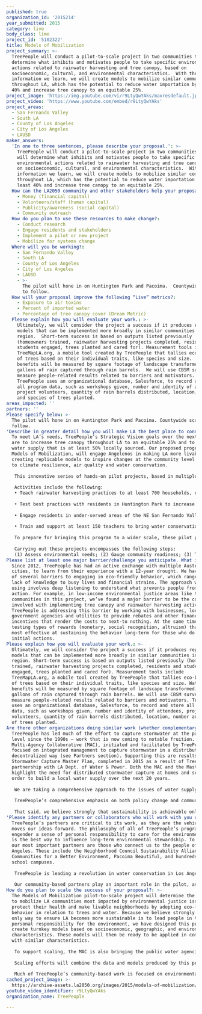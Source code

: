 ```yaml
---
published: true
organization_id: '2015214'
year_submitted: 2015
category: live
body_class: lime
project_id: '5102322'
title: Models of Mobilization
project_summary: >-
  TreePeople will conduct a pilot-to-scale project in two communities that will
  determine what inhibits and motivates people to take specific environmental
  actions related to rainwater harvesting and tree canopy, based on
  socioeconomic, cultural, and environmental characteristics.  With the
  information we learn, we will create models to mobilize similar communities
  throughout LA, which has the potential to reduce water importation by at least
  40% and increase tree canopy to an equitable 25%.   
project_image: 'https://img.youtube.com/vi/r9LtyQwYAks/maxresdefault.jpg'
project_video: 'https://www.youtube.com/embed/r9LtyQwYAks'
project_areas:
  - San Fernando Valley
  - South LA
  - County of Los Angeles
  - City of Los Angeles
  - LAUSD
maker_answers:
  'In one to three sentences, please describe your proposal.': >-
    TreePeople will conduct a pilot-to-scale project in two communities that
    will determine what inhibits and motivates people to take specific
    environmental actions related to rainwater harvesting and tree canopy, based
    on socioeconomic, cultural, and environmental characteristics.  With the
    information we learn, we will create models to mobilize similar communities
    throughout LA, which has the potential to reduce water importation by at
    least 40% and increase tree canopy to an equitable 25%.   
  How can the LA2050 community and other stakeholders help your proposal succeed?:
    - Money (financial capital)
    - Volunteers/staff (human capital)
    - Publicity/awareness (social capital)
    - Community outreach
  How do you plan to use these resources to make change?:
    - Conduct research
    - Engage residents and stakeholders
    - Implement a pilot or new project
    - Mobilize for systems change
  Where will you be working?:
    - San Fernando Valley
    - South LA
    - County of Los Angeles
    - City of Los Angeles
    - LAUSD
    - >-
      The pilot will hone in on Huntington Park and Pacoima.  Countywide scaling
      to follow. 
  How will your proposal improve the following “Live” metrics?:
    - Exposure to air toxins
    - Percent of imported water
    - Percentage of tree canopy cover (Dream Metric)
  Please explain how you will evaluate your work.: >-
    Ultimately, we will consider the project a success if it produces replicable
    models that can be implemented more broadly in similar communities in the LA
    region.  Short-term success is based on outputs listed previously
    (homeowners trained, rainwater harvesting projects completed, residents and
    students engaged, trees planted and cared for). Measurement tools include
    TreeMapLA.org, a mobile tool created by TreePeople that tallies eco-benefits
    of trees based on their individual traits, like species and size.  Water
    benefits will be measured by square footage of landscape transformed, and/or
    gallons of rain captured through rain barrels.  We will use CBSM surveys to
    measure people-related results related to barriers and motivators. 
    TreePeople uses an organizational database, Salesforce, to record and store
    all program data, such as workshops given, number and identity of attendees,
    project volunteers, quantity of rain barrels distributed, location, number
    and species of trees planted.  
areas_impacted: ''
partners: ''
Please specify below: >-
  The pilot will hone in on Huntington Park and Pacoima. Countywide scaling to
  follow.
'Describe in greater detail how you will make LA the best place to connect:': >-
  To meet LA’s needs, TreePeople’s Strategic Vision goals over the next 10 years
  are to increase tree canopy throughout LA to an equitable 25% and to develop a
  water supply that is at least 50% locally sourced. Our proposed program,
  Models of Mobilization, will engage Angelenos in making LA more livable by
  creating replicable models to inspire changes at the community level related
  to climate resilience, air quality and water conservation. 
   
   This innovative series of hands-on pilot projects, based in multiple schools as well as two environmental justice areas, Huntington Park and Pacoima/NE San Fernando Valley, will develop models of community engagement to scale throughout LA County.
   
   Activities include the following:
   • Teach rainwater harvesting practices to at least 700 households, covering turf removal, drought-resistant landscaping, and rainwater harvesting techniques;
    
   • Test best practices with residents in Huntington Park to increase tree canopy through long-term stewardship of the urban forest through tree planting and tree care activities;
    
   • Engage residents in under-served areas of the NE San Fernando Valley to explore rainwater harvesting and landscape transformation at residences and schools;
   
   • Train and support at least 150 teachers to bring water conservation and recycling action projects to their classrooms and schoolyards; guide at least 4,000 students in projects on campus, impacting 150,000 students across LA County.
   
   To prepare for bringing this program to a wider scale, these pilot projects will use of Community Based Social Marketing practices through tree planting and tree care programs with local residents, as well as student training and teacher professional development in K-12 schools county-wide.
    
   Carrying out these projects encompasses the following steps: 
   (1) Assess environmental needs; (2) Gauge community readiness; (3) Test behavior change strategies; (4) Connect with new and current partners; (5) Educate and train communities about simple and practical ways to improve urgent and longer-term environmental issues; (6) Implement projects (turf removal, landscape transformation, rain barrel installation, tree planting and tree care) at residential, community, or school sites; (7) Follow-up with participants to analyze endurance of lifestyle changes; (8) Evaluate data based on socioeconomic and geographic characteristics; and (9) Create models for scaling up to effect larger change.
Please list at least one major barrier/challenge you anticipate. What is your strategy for overcoming these obstacles?: >-
  Since 2012, TreePeople has had an active exchange with multiple Australian
  cities, to learn from their experience with a 12-year drought. We have learned
  of several barriers to engaging in eco-friendly behavior, which range from
  lack of knowledge to busy lives and financial strains. The approach we are
  using involves deep listening to understand what prevents people from taking
  action. For example, in low-income environmental justice areas like the
  communities in this project, we’ve found a major barrier to be the cost
  involved with implementing tree canopy and rainwater harvesting activities.
  TreePeople is addressing this barrier by working with businesses, local
  government agencies and utilities to provide rebates and other financial
  incentives that render the costs to next-to nothing. At the same time, we are
  testing types of rewards (monetary, social recognition, altruism) that prove
  most effective at sustaining the behavior long-term for those who do take
  initial actions.
Please explain how you will evaluate your work.: >-
  Ultimately, we will consider the project a success if it produces replicable
  models that can be implemented more broadly in similar communities in the LA
  region. Short-term success is based on outputs listed previously (homeowners
  trained, rainwater harvesting projects completed, residents and students
  engaged, trees planted and cared for). Measurement tools include
  TreeMapLA.org, a mobile tool created by TreePeople that tallies eco-benefits
  of trees based on their individual traits, like species and size. Water
  benefits will be measured by square footage of landscape transformed, and/or
  gallons of rain captured through rain barrels. We will use CBSM surveys to
  measure people-related results related to barriers and motivators. TreePeople
  uses an organizational database, Salesforce, to record and store all program
  data, such as workshops given, number and identity of attendees, project
  volunteers, quantity of rain barrels distributed, location, number and species
  of trees planted.
Are there other organizations doing similar work (whether complementary or competitive)? What is unique about your proposed approach?: >-
  TreePeople has led much of the effort to capture stormwater at the parcel
  level since the 1990s – work that is now coming to notable fruition. A
  Multi-Agency Collaborative (MAC), initiated and facilitated by TreePeople is
  focused on integrated management to capture stormwater in a distributed,
  decentralized way (see Partners section). Supporting this are results of the
  Stormwater Capture Master Plan, completed in 2015 as a result of TreePeople’s
  partnership with LA Dept. of Water & Power. Both the MAC and the Master Plan
  highlight the need for distributed stormwater capture at homes and schools in
  order to build a local water supply over the next 20 years.
   
   We are taking a comprehensive approach to the issues of water supply and tree canopy, partnering with and training neighborhood councils, industry professionals, and home improvement stores to create a holistic nexus of support that will reach a maximum number of community members who will what they need to make water-friendly changes to their homes. This network will create a groundswell of “innovators”, which will lead to a large mobilization of the public to capture rainwater at home. 
   
   TreePeople’s comprehensive emphasis on both policy change and community engagement – a “top-down and bottom-up approach” is rare among environmental organizations. TreePeople’s role as a leader that coalesces people and guides them to take responsibility for their own homes, schools, and neighborhoods is unique. Nobody that we know in LA can fill those shoes at the present time. 
   
   That said, we believe strongly that sustainability is achievable only with an engaged, committed, educated, and prepared populace and we must work in partnership with other environmental and community organizations as well as government agencies in order to do so. TreePeople is the only nonprofit in LA that is touching upon all audiences – the schools, government agencies, corporate partners, the media and the general public – to drive change toward rainwater harvesting as well as a healthy tree canopy. There are other organizations, that are focused on planting and caring for trees and we often work together on a project basis - such as City Plants, Northeast Trees, and LA Conservation Corps. We also work regularly on water policy issues with Heal the Bay and Council for Watershed Health.
'Please identify any partners or collaborators who will work with you on this project. How much of the $100,000 grant award will each partner receive?': >-
  TreePeople’s partners are critical to its work, as they are the vehicle that
  moves our ideas forward. The philosophy of all of TreePeople’s programs is to
  engender a sense of personal responsibility to care for the environment, which
  is the best way to influence long-term environmental stewardship. To that end,
  our most important partners are those who connect us to the people of Los
  Angeles. These include the Neighborhood Council Sustainability Alliance,
  Communities for a Better Environment, Pacoima Beautiful, and hundreds of K-12
  school campuses. 
   
   TreePeople is leading a revolution in water conservation in Los Angeles, through a Multi-Agency Collaboration (MAC) with the three leading water agencies: LA Dept. of Water & Power, and LA County and LA City Public Works Departments. Other strategic relationships, including MOUs or other contracts, have been established with multiple government agencies including LA Unified School District Office of Sustainability, Metro Area Transit, US Forest Service (Angeles Forest), City of LA Dept. of Recreation & Parks, and City of Huntington Park. Industry and corporate partners include Tetra Tech, ARCSA (rainwater catchment professionals) and Macerich Malls. 
   
   Our community-based partners play an important role in the pilot, as they provide the milieu for our outreach efforts and they essentially have a ready-made constituency with clearly defined sociological indices. At the community level, TreePeople will provide trainings to homeowners, school children and water industry professionals. To do so, we are partnering with home improvement stores and retail malls, the American Rainwater Catchment Systems Association (ARCSA), plumbers’ union, and the Neighborhood Council Sustainability Alliance. Trainings will give audiences vital understanding of new technologies and practices related to landscape transformation, cistern installation and care, and proper use of multiple forms of water.
How do you plan to scale the success of your proposal?: >-
  The Models of Mobilization pilot-to-scale project will determine the best ways
  to mobilize LA communities most impacted by environmental justice issues to
  protect their health and make livable neighborhoods by adopting eco-friendly
  behavior in relation to trees and water. Because we believe strongly that the
  only way to ensure LA becomes more sustainable is to lead people in taking
  personal responsibility for the environment, we have designed this project to
  create turnkey models based on socioeconomic, geographic, and environmental
  characteristics. These models will then be ready to be applied in communities
  with similar characteristics. 
   
   To support scaling, the MAC is also bringing the public water agencies together to determine how to achieve similar goals at the systemic level. The MAC is helping to break down walls that have existed between these agencies – and their budgets – for decades. The long-term results could include more efficiency in resource management, along with funding to support community-based and home-based projects in our region that provide multiple benefits for the public, including water security, water quality, flood protection, energy efficiency, access to green space and local jobs.
   
   Scaling efforts will combine the data and models produced by this project with our “success formula” which multiplies the following: (a) Educating and engaging people with nature-based solutions (landscape transformation, rainwater capture, etc); (b) Developing and implementing communications tools and strategies to mobilize a critical mass; (c) Creating partnerships at the community and systemic levels for better urban ecosystem management; (d) Drive policy changes that promote green infrastructure at all government levels. 
   
   Much of TreePeople’s community-based work is focused on environmental justice areas, where pollution is high, eco-assets are low, and socioeconomic challenges are immense. When people think of human rights, they often think of civil liberties, workplace protections, and the right to happiness. Trees and water aren’t what usually come to mind. But it is trees and water – and their many benefits – that have a tremendous impact on wellness and health. Bringing people together for community projects that raise the environmental assets makes neighborhoods cleaner, healthier, and more livable.
cached_project_image: >-
  https://archive-assets.la2050.org/images/2015/models-of-mobilization/img.youtube.com/vi/r9LtyQwYAks/maxresdefault.jpg
youtube_video_identifier: r9LtyQwYAks
organization_name: TreePeople

---
```

